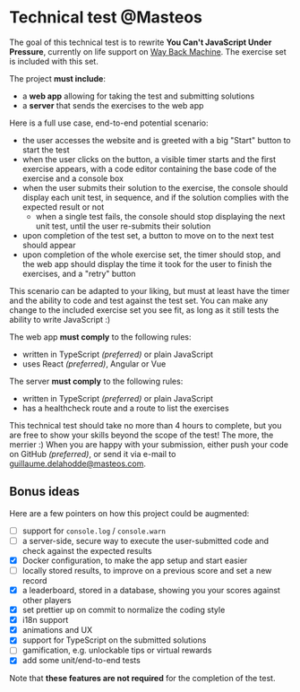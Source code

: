 # Technical test @Masteos

The goal of this technical test is to rewrite **You Can't JavaScript Under Pressure**, currently on life support on [Way Back Machine](https://web.archive.org/web/20160407233622/http://games.usvsth3m.com/javascript-under-pressure/).
The exercise set is included with this set.

The project **must include**:
* a **web app** allowing for taking the test and submitting solutions
* a **server** that sends the exercises to the web app

Here is a full use case, end-to-end potential scenario:
* the user accesses the website and is greeted with a big "Start" button to start the test
* when the user clicks on the button, a visible timer starts and the first exercise appears, with a code editor containing the base code of the exercise and a console box
* when the user submits their solution to the exercise, the console should display each unit test, in sequence, and if the solution complies with the expected result or not
  * when a single test fails, the console should stop displaying the next unit test, until the user re-submits their solution
* upon completion of the test set, a button to move on to the next test should appear
* upon completion of the whole exercise set, the timer should stop, and the web app should display the time it took for the user to finish the exercises, and a "retry" button

This scenario can be adapted to your liking, but must at least have the timer and the ability to code and test against the test set.
You can make any change to the included exercise set you see fit, as long as it still tests the ability to write JavaScript :)

The web app **must comply** to the following rules:
* written in TypeScript _(preferred)_ or plain JavaScript
* uses React _(preferred)_, Angular or Vue

The server **must comply** to the following rules:
* written in TypeScript _(preferred)_ or plain JavaScript
* has a healthcheck route and a route to list the exercises

This technical test should take no more than 4 hours to complete, but you are free to show your skills beyond the scope of the test! The more, the merrier :)
When you are happy with your submission, either push your code on GitHub _(preferred)_, or send it via e-mail to guillaume.delahodde@masteos.com.

## Bonus ideas

Here are a few pointers on how this project could be augmented:

* [ ] support for `console.log` / `console.warn`
* [ ] a server-side, secure way to execute the user-submitted code and check against the expected results
* [x] Docker configuration, to make the app setup and start easier
* [ ] locally stored results, to improve on a previous score and set a new record
* [x] a leaderboard, stored in a database, showing you your scores against other players
* [x] set prettier up on commit to normalize the coding style
* [x] i18n support
* [x] animations and UX
* [x] support for TypeScript on the submitted solutions
* [ ] gamification, e.g. unlockable tips or virtual rewards
* [x] add some unit/end-to-end tests

Note that **these features are not required** for the completion of the test.
